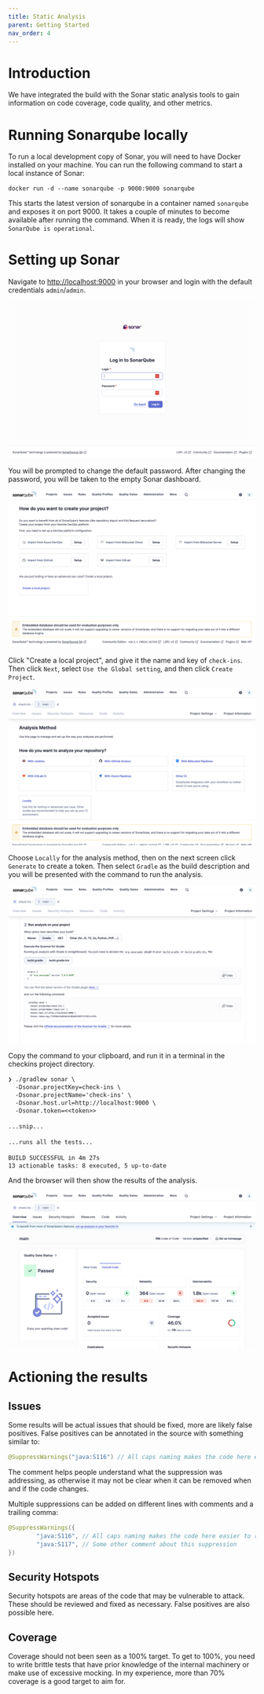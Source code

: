 ```yaml
---
title: Static Analysis
parent: Getting Started
nav_order: 4
---
```


# Introduction

We have integrated the build with the Sonar static analysis tools to gain information on code coverage, code quality, and other metrics.

# Running Sonarqube locally

To run a local development copy of Sonar, you will need to have Docker installed on your machine. You can run the following command to start a local instance of Sonar:

```shell
docker run -d --name sonarqube -p 9000:9000 sonarqube
```

This starts the latest version of sonarqube in a container named `sonarqube` and exposes it on port 9000.
It takes a couple of minutes to become available after running the command.
When it is ready, the logs will show `SonarQube is operational`.

# Setting up Sonar

Navigate to [http://localhost:9000](http://localhost:9000) in your browser and login with the default credentials `admin`/`admin`.

![empty login screen](login.png)

You will be prompted to change the default password.
After changing the password, you will be taken to the empty Sonar dashboard.

![empty dashboard](dashboard.png)

Click "Create a local project", and give it the name and key of `check-ins`.
Then click `Next`, select `Use the Global setting`, and then click `Create Project`.

![choose locally analysis method](method.png)

Choose `Locally` for the analysis method, then on the next screen click `Generate` to create a token.
Then select `Gradle` as the build description and you will be presented with the command to run the analysis.

![run analysis](run.png)

Copy the command to your clipboard, and run it in a terminal in the checkins project directory.

```shell
❯ ./gradlew sonar \
  -Dsonar.projectKey=check-ins \
  -Dsonar.projectName='check-ins' \
  -Dsonar.host.url=http://localhost:9000 \
  -Dsonar.token=<<token>>

...snip...

...runs all the tests...

BUILD SUCCESSFUL in 4m 27s
13 actionable tasks: 8 executed, 5 up-to-date
```

And the browser will then show the results of the analysis.

![analysis results](results.png)

# Actioning the results

## Issues

Some results will be actual issues that should be fixed, more are likely false positives.
False positives can be annotated in the source with something similar to:

```java
@SuppressWarnings("java:S116") // All caps naming makes the code here easier to read 
```

The comment helps people understand what the suppression was addressing, as otherwise it may not be clear when it can be removed when and if the code changes.

Multiple suppressions can be added on different lines with comments and a trailing comma:

```java
@SuppressWarnings({
        "java:S116", // All caps naming makes the code here easier to read
        "java:S117", // Some other comment about this suppression
}) 
```

## Security Hotspots

Security hotspots are areas of the code that may be vulnerable to attack.
These should be reviewed and fixed as necessary.
False positives are also possible here.

## Coverage
Coverage should not been seen as a 100% target.
To get to 100%, you need to write brittle tests that have prior knowledge of the internal machinery or make use of excessive mocking.
In my experience, more than 70% coverage is a good target to aim for.